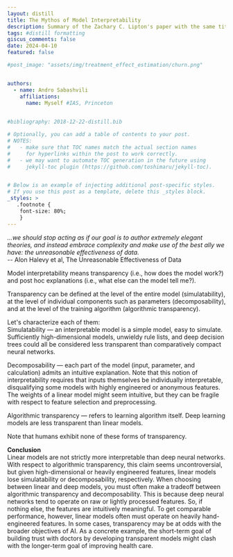 ```yaml
---
layout: distill
title: The Mythos of Model Interpretability
description: Summary of the Zachary C. Lipton's paper with the same title
tags: #distill formatting
giscus_comments: false
date: 2024-04-10
featured: false

#post_image: "assets/img/treatment_effect_estimation/churn.png"


authors:
  - name: Andro Sabashvili
    affiliations:
      name: Myself #IAS, Princeton
  

#bibliography: 2018-12-22-distill.bib

# Optionally, you can add a table of contents to your post.
# NOTES:
#   - make sure that TOC names match the actual section names
#     for hyperlinks within the post to work correctly.
#   - we may want to automate TOC generation in the future using
#     jekyll-toc plugin (https://github.com/toshimaru/jekyll-toc).


# Below is an example of injecting additional post-specific styles.
# If you use this post as a template, delete this _styles block.
_styles: >
   .footnote {
    font-size: 80%;
    }    
---
```

_…we should stop acting as if our goal is to author extremely elegant theories, and instead embrace complexity and make use of the best ally we have: the unreasonable effectiveness of data._  
-- Alon Halevy et al, The Unreasonable Effectiveness of Data

Model interpretability means transparency (i.e., how does the model work?) and post hoc explanations (i.e., what else can the model tell me?).

Transparency can be defined at the level of the entire model (simulatability), at the level of individual components such as parameters (decomposability), and at the level of the training algorithm (algorithmic transparency).

Let's characterize each of them:  
Simulatability — an interpretable model is a simple model, easy to simulate. Sufficiently high-dimensional models, unwieldy rule lists, and deep decision trees could all be considered less transparent than comparatively compact neural networks.

Decomposability — each part of the model (input, parameter, and calculation) admits an intuitive explanation. Note that this notion of interpretability requires that inputs themselves be individually interpretable, disqualifying some models with highly engineered or anonymous features. The weights of a linear model might seem intuitive, but they can be fragile with respect to feature selection and preprocessing.

Algorithmic transparency — refers to learning algorithm itself. Deep learning models are less transparent than linear models.

Note that humans exhibit none of these forms of transparency.

**Conclusion**  
Linear models are not strictly more interpretable than deep neural networks. With respect to algorithmic transparency, this claim seems uncontroversial, but given high-dimensional or heavily engineered features, linear models lose simulatability or decomposability, respectively. When choosing between linear and deep models, you must often make a tradeoff between algorithmic transparency and decomposability. This is because deep neural networks tend to operate on raw or lightly processed features. So, if nothing else, the features are intuitively meaningful. To get comparable performance, however, linear models often must operate on heavily hand-engineered features. In some cases, transparency may be at odds with the broader objectives of AI. As a concrete example, the short-term goal of building trust with doctors by developing transparent models might clash with the longer-term goal of improving health care.